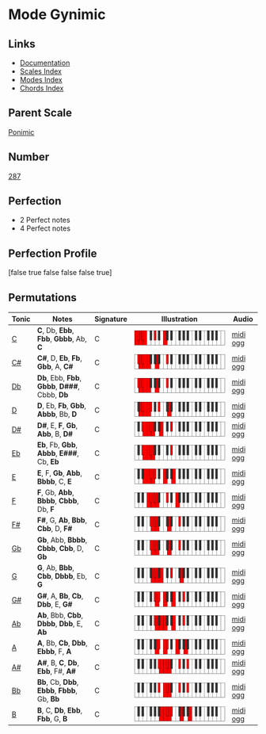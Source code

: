 # Mode Gynimic

## Links

- [Documentation](index.md)
- [Scales Index](Scales.md)
- [Modes Index](Modes.md)
- [Chords Index](Chords.md)

## Parent Scale

[Ponimic](ScalePonimic.md)

## Number

[287](https://ianring.com/musictheory/scales/287)

## Perfection

- 2 Perfect notes
- 4 Perfect notes

## Perfection Profile

[false true false false false true]

## Permutations

| Tonic | Notes | Signature | Illustration | Audio |
|-------|-------|-----------|--------------|-------|
| [C](ModeCNaturalGynimic.md) | **C**, Db, **Ebb**, **Fbb**, **Gbbb**, Ab, **C** | C | ![CNaturalGynimic](ModeCNaturalGynimic.png) | [midi](ModeCNaturalGynimic.mid) [ogg](ModeCNaturalGynimic.ogg) |
| [C#](ModeCSharpGynimic.md) | **C#**, D, **Eb**, **Fb**, **Gbb**, A, **C#** | C | ![CSharpGynimic](ModeCSharpGynimic.png) | [midi](ModeCSharpGynimic.mid) [ogg](ModeCSharpGynimic.ogg) |
| [Db](ModeDFlatGynimic.md) | **Db**, Ebb, **Fbb**, **Gbbb**, **D###**, Cbbb, **Db** | C | ![DFlatGynimic](ModeDFlatGynimic.png) | [midi](ModeDFlatGynimic.mid) [ogg](ModeDFlatGynimic.ogg) |
| [D](ModeDNaturalGynimic.md) | **D**, Eb, **Fb**, **Gbb**, **Abbb**, Bb, **D** | C | ![DNaturalGynimic](ModeDNaturalGynimic.png) | [midi](ModeDNaturalGynimic.mid) [ogg](ModeDNaturalGynimic.ogg) |
| [D#](ModeDSharpGynimic.md) | **D#**, E, **F**, **Gb**, **Abb**, B, **D#** | C | ![DSharpGynimic](ModeDSharpGynimic.png) | [midi](ModeDSharpGynimic.mid) [ogg](ModeDSharpGynimic.ogg) |
| [Eb](ModeEFlatGynimic.md) | **Eb**, Fb, **Gbb**, **Abbb**, **E###**, Cb, **Eb** | C | ![EFlatGynimic](ModeEFlatGynimic.png) | [midi](ModeEFlatGynimic.mid) [ogg](ModeEFlatGynimic.ogg) |
| [E](ModeENaturalGynimic.md) | **E**, F, **Gb**, **Abb**, **Bbbb**, C, **E** | C | ![ENaturalGynimic](ModeENaturalGynimic.png) | [midi](ModeENaturalGynimic.mid) [ogg](ModeENaturalGynimic.ogg) |
| [F](ModeFNaturalGynimic.md) | **F**, Gb, **Abb**, **Bbbb**, **Cbbb**, Db, **F** | C | ![FNaturalGynimic](ModeFNaturalGynimic.png) | [midi](ModeFNaturalGynimic.mid) [ogg](ModeFNaturalGynimic.ogg) |
| [F#](ModeFSharpGynimic.md) | **F#**, G, **Ab**, **Bbb**, **Cbb**, D, **F#** | C | ![FSharpGynimic](ModeFSharpGynimic.png) | [midi](ModeFSharpGynimic.mid) [ogg](ModeFSharpGynimic.ogg) |
| [Gb](ModeGFlatGynimic.md) | **Gb**, Abb, **Bbbb**, **Cbbb**, **Cbb**, D, **Gb** | C | ![GFlatGynimic](ModeGFlatGynimic.png) | [midi](ModeGFlatGynimic.mid) [ogg](ModeGFlatGynimic.ogg) |
| [G](ModeGNaturalGynimic.md) | **G**, Ab, **Bbb**, **Cbb**, **Dbbb**, Eb, **G** | C | ![GNaturalGynimic](ModeGNaturalGynimic.png) | [midi](ModeGNaturalGynimic.mid) [ogg](ModeGNaturalGynimic.ogg) |
| [G#](ModeGSharpGynimic.md) | **G#**, A, **Bb**, **Cb**, **Dbb**, E, **G#** | C | ![GSharpGynimic](ModeGSharpGynimic.png) | [midi](ModeGSharpGynimic.mid) [ogg](ModeGSharpGynimic.ogg) |
| [Ab](ModeAFlatGynimic.md) | **Ab**, Bbb, **Cbb**, **Dbbb**, **Dbb**, E, **Ab** | C | ![AFlatGynimic](ModeAFlatGynimic.png) | [midi](ModeAFlatGynimic.mid) [ogg](ModeAFlatGynimic.ogg) |
| [A](ModeANaturalGynimic.md) | **A**, Bb, **Cb**, **Dbb**, **Ebbb**, F, **A** | C | ![ANaturalGynimic](ModeANaturalGynimic.png) | [midi](ModeANaturalGynimic.mid) [ogg](ModeANaturalGynimic.ogg) |
| [A#](ModeASharpGynimic.md) | **A#**, B, **C**, **Db**, **Ebb**, F#, **A#** | C | ![ASharpGynimic](ModeASharpGynimic.png) | [midi](ModeASharpGynimic.mid) [ogg](ModeASharpGynimic.ogg) |
| [Bb](ModeBFlatGynimic.md) | **Bb**, Cb, **Dbb**, **Ebbb**, **Fbbb**, Gb, **Bb** | C | ![BFlatGynimic](ModeBFlatGynimic.png) | [midi](ModeBFlatGynimic.mid) [ogg](ModeBFlatGynimic.ogg) |
| [B](ModeBNaturalGynimic.md) | **B**, C, **Db**, **Ebb**, **Fbb**, G, **B** | C | ![BNaturalGynimic](ModeBNaturalGynimic.png) | [midi](ModeBNaturalGynimic.mid) [ogg](ModeBNaturalGynimic.ogg) |
